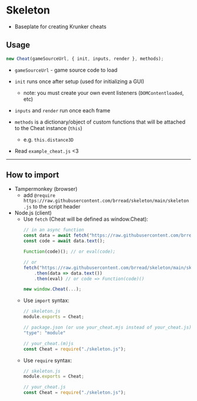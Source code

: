 # Skeleton
- Baseplate for creating Krunker cheats

## Usage
```js
new Cheat(gameSourceUrl, { init, inputs, render }, methods);
```

- `gameSourceUrl` - game source code to load

- `init` runs once after setup (used for initializing a GUI)
  - note: you must create your own event listeners (`DOMContentloaded`, etc)
- `inputs` and `render` run once each frame

- `methods` is a dictionary/object of custom functions that will be attached to the Cheat instance (`this`)
  - e.g. `this.distance3D`
- Read `example_cheat.js` <3

<hr>

## How to import
- Tampermonkey (browser)
  - add `@require https://raw.githubusercontent.com/brread/skeleton/main/skeleton.js` to the script header
- Node.js (client)
  - Use `fetch` (Cheat will be defined as window.Cheat):
    ```js
    // in an async function
    const data = await fetch("https://raw.githubusercontent.com/brread/skeleton/main/skeleton.js");
    const code = await data.text();

    Function(code)(); // or eval(code);
    
    // or
    fetch("https://raw.githubusercontent.com/brread/skeleton/main/skeleton.js")
        .then(data => data.text())
        .then(eval) // or code => Function(code)()

    new window.Cheat(...);
    ```
  - Use `import` syntax:
      ```js
      // skeleton.js
      module.exports = Cheat;

      // package.json (or use your_cheat.mjs instead of your_cheat.js)
      "type": "module"

      // your_cheat.(m)js
      const Cheat = require("./skeleton.js");
      ```  
  - Use `require` syntax:
      ```js
      // skeleton.js
      module.exports = Cheat;

      // your_cheat.js
      const Cheat = require("./skeleton.js");
      ```  
